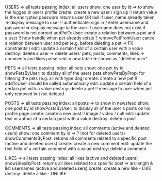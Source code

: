 USERS => all tests passing
index: all users
show: one user by id => to show the logged in users profile
create: create a new user / sign up !! return value is the encrypted password
returns user OR null if user_name already taken => display message to user !!
authenticate: sign in / enter username and password
=> display message to the user if username does not exist
if password is not correct
addPetToUser: create a relation between a pet and a user !! how handle when pet already exists ?
removePetFromUser: cancel a relation between user and pet (e.g. before deleting a pet => FK constraints!)
edit: update a certain field of a certain user with a value
destroy: delete a user
=> delete users' pets, posts, comments, likes
=> comments and likes preserved in new table
=> shown as "deleted user"

PETS => all tests passing
index: all pets
show: one pet by id
showPetsByUser: to display all of the users pets
showPetsByProp: for filtering the pets (e.g. all with type dog)
create: create a new pet !! addToUser should be called automatically
edit: update a certain field of a certain pet with a value
destroy: delete a pet !! message to user when pet only removed but not deleted

POSTS => all tests passing
index: all posts => to show in newsfeed
show: one post by id
showPostsByUser: to display all of the user's posts on his profile page
create: create a new post !! image / video / null
edit: update text or author of a certain post with a value
destroy: delete a post

COMMENTS => all tests passing
index: all comments (active and deleted users)
show: one comment by id => ? (not for deleted users)
showCommentsByPost: returns all comments related to a specific post (active and deleted users)
create: create a new comment
edit: update the text field of a certain comment with a value
destroy: delete a comment

LIKES => all tests passing
index: all likes (active and deleted users)
showLikesByPost: returns all likes related to a specific post => arr.length & list usernames (active and deleted users)
create: create a new like - LIKE
destroy: delete a like - UNLIKE
